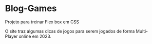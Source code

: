 # Blog-Games

Projeto para treinar Flex box em CSS

O site traz algumas dicas de jogos para serem jogados de forma Multi-Player online em 2023.
